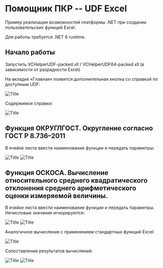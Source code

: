 # Помощник ПКР -- UDF Excel

Пример реализации возможностей платформы .NET при создании пользовательских функций Excel.

Для работы требуется .NET 6 runtime.

## Начало работы

Запустить VCHelperUDF-packed.xll / VCHelperUDF64-packed.xll (в зависимости от разрядности Excel)

На вкладке «Главная» появится дополнительная кнопка со справкой по доступным UDF:

![Title](https://github.com/akolodka/helperUDF/blob/master/resources/helperUDF_ribbonButton.png)

Содержимое справки:

![Title](https://github.com/akolodka/helperUDF/blob/master/resources/helperUDF%20--%20messagebox.png)

## Функция ОКРУГЛГОСТ. Округление согласно ГОСТ Р 8.736–2011

В ячейке листа ввести наименование функции и передать параметры:

![Title](https://github.com/akolodka/helperUDF/blob/master/resources/RoundExample1.png)
![Title](https://github.com/akolodka/helperUDF/blob/master/resources/RoundExample%20-2.png)

## Функция ОСКОСА. Вычисление относительного среднего квадратического отклонения среднего арифметического оценки измеряемой величины.

В ячейке листа ввести наименование функции и передать параметры. Нечисловые значения игнорируются:

![Title](https://github.com/akolodka/helperUDF/blob/master/resources/MeanSquareExample.png)
![Title](https://github.com/akolodka/helperUDF/blob/master/resources/MeanSquareExample%20-2.png)

Аналогичное вычисление с применением стандартных функций Excel:

![Title](https://github.com/akolodka/helperUDF/blob/master/resources/MeanSquareExample%20-3.png)

Сопоставление результатов вычислений:

![Title](https://github.com/akolodka/helperUDF/blob/master/resources/MeanSquareExample%20-4.png)
![Title](https://github.com/akolodka/helperUDF/blob/master/resources/MeanSquareExample%20-5.png)
